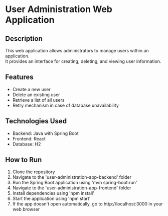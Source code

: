 # User Administration Web Application

## Description
This web application allows administrators to manage users within an application.\
It provides an interface for creating, deleting, and viewing user information.

## Features
- Create a new user
- Delete an existing user
- Retrieve a list of all users
- Retry mechanism in case of database unavailability

## Technologies Used
- Backend: Java with Spring Boot
- Frontend: React
- Database: H2

## How to Run
1. Clone the repository
2. Navigate to the 'user-administration-app-backend' folder
3. Run the Spring Boot application using 'mvn spring-boot:run'
4. Navigate to the 'user-administration-app-frontend' folder
5. Install dependencies using 'npm install'
6. Start the application using 'npm start'
7. If the app doesn't open automatically, go to http://localhost:3000 in your web browser
